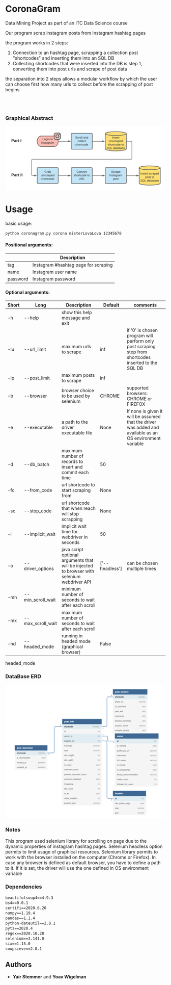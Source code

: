 # CoronaGram
Data Mining Project as part of an ITC Data Science course 

Our program scrap instagram posts from Instagram hashtag pages

the program works in 2 steps:
1. Connection to an hashtag page, scrapping a collection post "shortcodes" and inserting them into an SQL DB
2. Collecting shortcodes that were inserted into the DB is step 1, converting them into post urls and scrape of post data

the separation into 2 steps allows a modular workflow by which the user can choose first how many urls to collect 
before the scrapping of post begins

<br><br>

### Graphical Abstract

![alt Graphical abstract - transparent](images/python_scraping_transparent.png)

Usage
=====

basic usage:
```
python coronagram.py corona misterLovaLova 12345678 
```
#### Positional arguments:

|          | Description                          |
|----------|--------------------------------------|
| tag      | Instagram #hashtag page for scraping |
| name     | Instagram user name                  |
| password | Instagram password                   |


#### Optional arguments:

| Short | Long              | Description                                                                                 | Default             | comments                                                                                                  |
|-------|-------------------|---------------------------------------------------------------------------------------------|---------------------|-----------------------------------------------------------------------------------------------------------|
| -h    | --help            | show this help message and exit                                                             |                     |                                                                                                           |
| -lu   | --url_limit       | maximum urls to scrape                                                                      | inf                 | if '0' is chosen program will perform only post scraping step from shortcodes inserted to the SQL DB      |
| -lp   | --post_limit      | maximum posts to scrape                                                                     | inf                 |                                                                                                           |
| -b    | --browser         | browser choice to be used by selenium                                                       | CHROME              | supported browsers: CHROME or FIREFOX                                                                     |
| -e    | --executable      | a path to the driver executable file                                                        | None                | If none is given it will be assumed that the driver was added and available as an OS environment variable |
| -d    | --db_batch        | maximum number of records to insert and commit each time                                    | 50                  |                                                                                                           |
| -fc   | --from_code       | url shortcode to start scraping from                                                        | None                |                                                                                                           |
| -sc   | --stop_code       | url shortcode that when reach will stop scrapping                                           | None                |                                                                                                           |
| -i    | --implicit_wait   | implicit wait time for webdriver in seconds                                                 | 50                  |                                                                                                           |
| -o    | --driver_options  | java script optional arguments that will be injected to browser with selenium webdriver API | \['--headless']     | can be chosen multiple times                                                                              |
| -mn   | --min_scroll_wait | minimum number of seconds to wait after each scroll                                         |                     |                                                                                                           |
| -mx   | --max_scroll_wait | maximum number of seconds to wait after each scroll                                         |                     |                                                                                                           |
| -hd   | --headed_mode     | running in headed mode (graphical browser)                                                  | False               |                                                                                                           |

headed_mode

### DataBase ERD

![ERD](images/instascrapERD.png)


### Notes

This program used selenium library for scrolling on page due to the dynamic properties of instagram hashtag pages. 
Selenium headless option permits to limit usage of graphical resources.
Selenium library permits to work with the browser installed on
the computer (Chrome or Firefox). In case any browser is defined as default browser,
you have to define a path to it. If it is set, the driver will use the one defined in
OS environment variable

### Dependencies
```
beautifulsoup4==4.9.3
bs4==0.0.1
certifi==2020.6.20
numpy==1.19.4
pandas==1.1.4
python-dateutil==2.8.1
pytz==2020.4
regex==2020.10.28
selenium==3.141.0
six==1.15.0
soupsieve==2.0.1
```

## Authors

* **Yair Stemmer** and **Yoav Wigelman**
